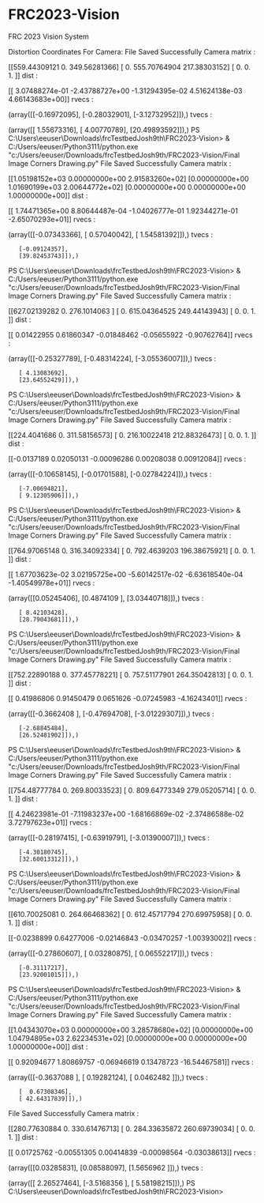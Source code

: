 # FRC2023-Vision
FRC 2023 Vision System

Distortion Coordinates For Camera:
File Saved Successfully
Camera matrix : 

[[559.44309121   0.         349.56281366]
 [  0.         555.70764904 217.38303152]
 [  0.           0.           1.        ]]
dist :

[[ 3.07488274e-01 -2.43788727e+00 -1.31294395e-02  4.51624138e-03
   4.66143683e+00]]
rvecs :

(array([[-0.16972095],
       [-0.28032901],
       [-3.12732952]]),)
tvecs :

(array([[ 1.55673316],
       [ 4.00770789],
       [20.49893592]]),)
PS C:\Users\eeuser\Downloads\frcTestbedJosh9th\FRC2023-Vision> & C:/Users/eeuser/Python3111/python.exe "c:/Users/eeuser/Downloads/frcTestbedJosh9th/FRC2023-Vision/Final Image Corners Drawing.py"
File Saved Successfully
Camera matrix : 

[[1.05198152e+03 0.00000000e+00 2.91583260e+02]
 [0.00000000e+00 1.01690199e+03 2.00644772e+02]
 [0.00000000e+00 0.00000000e+00 1.00000000e+00]]
dist :

[[ 1.74471365e+00  8.80644487e-04 -1.04026777e-01  1.92344271e-01
  -2.65070293e+01]]
rvecs :

(array([[-0.07343366],
       [ 0.57040042],
       [ 1.54581392]]),)
tvecs :

       [-0.09124357],
       [39.82453743]]),)
PS C:\Users\eeuser\Downloads\frcTestbedJosh9th\FRC2023-Vision> & C:/Users/eeuser/Python3111/python.exe "c:/Users/eeuser/Downloads/frcTestbedJosh9th/FRC2023-Vision/Final Image Corners Drawing.py"
File Saved Successfully
Camera matrix : 

[[627.02139282   0.         276.1014063 ]
 [  0.         615.04364525 249.44143943]
 [  0.           0.           1.        ]]
dist :

[[ 0.01422955  0.61860347 -0.01848462 -0.05655922 -0.90762764]]
rvecs :

(array([[-0.25327789],
       [-0.48314224],
       [-3.05536007]]),)
tvecs :

       [ 4.13083692],
       [23.64552429]]),)
PS C:\Users\eeuser\Downloads\frcTestbedJosh9th\FRC2023-Vision> & C:/Users/eeuser/Python3111/python.exe "c:/Users/eeuser/Downloads/frcTestbedJosh9th/FRC2023-Vision/Final Image Corners Drawing.py"
File Saved Successfully
Camera matrix : 

[[224.4041686    0.         311.58156573]
 [  0.         216.10022418 212.88326473]
 [  0.           0.           1.        ]]
dist :

[[-0.0137189   0.02050131 -0.00096286  0.00208038  0.00912084]]
rvecs :

(array([[-0.10658145],
       [-0.01701588],
       [-0.02784224]]),)
tvecs :

       [-7.00694821],
       [ 9.12305906]]),)
PS C:\Users\eeuser\Downloads\frcTestbedJosh9th\FRC2023-Vision> & C:/Users/eeuser/Python3111/python.exe "c:/Users/eeuser/Downloads/frcTestbedJosh9th/FRC2023-Vision/Final Image Corners Drawing.py"
File Saved Successfully
Camera matrix : 

[[764.97065148   0.         316.34092334]
 [  0.         792.4639203  196.38675921]
 [  0.           0.           1.        ]]
dist :

[[ 1.67703623e-02  3.02195725e+00 -5.60142517e-02 -6.63618540e-04
  -1.40549978e+01]]
rvecs :

(array([[0.05245406],
       [0.4874109 ],
       [3.03440718]]),)
tvecs :

       [ 8.42103428],
       [28.79043681]]),)
PS C:\Users\eeuser\Downloads\frcTestbedJosh9th\FRC2023-Vision> & C:/Users/eeuser/Python3111/python.exe "c:/Users/eeuser/Downloads/frcTestbedJosh9th/FRC2023-Vision/Final Image Corners Drawing.py"
File Saved Successfully
Camera matrix : 

[[752.22890188   0.         377.45778221]
 [  0.         757.51177901 264.35042813]
 [  0.           0.           1.        ]]
dist :

[[ 0.41986806  0.91450479  0.0651626  -0.07245983 -4.16243401]]
rvecs :

(array([[-0.3662408 ],
       [-0.47694708],
       [-3.01229307]]),)
tvecs :

       [-2.68845484],
       [26.52481902]]),)
PS C:\Users\eeuser\Downloads\frcTestbedJosh9th\FRC2023-Vision> & C:/Users/eeuser/Python3111/python.exe "c:/Users/eeuser/Downloads/frcTestbedJosh9th/FRC2023-Vision/Final Image Corners Drawing.py"
File Saved Successfully
Camera matrix : 

[[754.48777784   0.         269.80033523]
 [  0.         809.64773349 279.05205714]
 [  0.           0.           1.        ]]
dist :

[[ 4.24623981e-01 -7.11983237e+00 -1.68166869e-02 -2.37486588e-02
   3.72797623e+01]]
rvecs :

(array([[-0.28197415],
       [-0.63919791],
       [-3.01390007]]),)
tvecs :

       [-4.30180745],
       [32.60013312]]),)
PS C:\Users\eeuser\Downloads\frcTestbedJosh9th\FRC2023-Vision> & C:/Users/eeuser/Python3111/python.exe "c:/Users/eeuser/Downloads/frcTestbedJosh9th/FRC2023-Vision/Final Image Corners Drawing.py"
File Saved Successfully
Camera matrix : 

[[610.70025081   0.         264.66468362]
 [  0.         612.45717794 270.69975958]
 [  0.           0.           1.        ]]
dist :

[[-0.0238899   0.64277006 -0.02146843 -0.03470257 -1.00393002]]
rvecs :

(array([[-0.27860607],
       [ 0.03280875],
       [ 0.06552217]]),)
tvecs :

       [-0.31117217],
       [23.92001015]]),)
PS C:\Users\eeuser\Downloads\frcTestbedJosh9th\FRC2023-Vision> & C:/Users/eeuser/Python3111/python.exe "c:/Users/eeuser/Downloads/frcTestbedJosh9th/FRC2023-Vision/Final Image Corners Drawing.py"
File Saved Successfully
Camera matrix : 

[[1.04343070e+03 0.00000000e+00 3.28578680e+02]
 [0.00000000e+00 1.04794895e+03 2.62234531e+02]
 [0.00000000e+00 0.00000000e+00 1.00000000e+00]]
dist :

[[  0.92094677   1.80869757  -0.06946619   0.13478723 -16.54467581]]
rvecs :

(array([[-0.3637088 ],
       [ 0.19282124],
       [ 0.0462482 ]]),)
tvecs :

       [  0.67308346],
       [ 42.64317839]]),)

File Saved Successfully
Camera matrix : 

[[280.77630884   0.         330.61476713]
 [  0.         284.33635872 260.69739034]
 [  0.           0.           1.        ]]
dist :

[[ 0.01725762 -0.00551305  0.00414839 -0.00098564 -0.03038613]]
rvecs :

(array([[0.03285831],
       [0.08588097],
       [1.5656962 ]]),)
tvecs :

(array([[ 2.26527464],
       [-3.5168356 ],
       [ 5.58198215]]),)
PS C:\Users\eeuser\Downloads\frcTestbedJosh9th\FRC2023-Vision>
